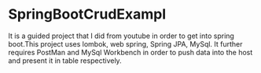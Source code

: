 # SpringBootCrudExampl
It is a guided project that I did from youtube in order to get into spring boot.This project uses lombok, web spring, Spring JPA, MySql. It further requires PostMan and MySql Workbench in order to push data into the host and present it in table respectively.
